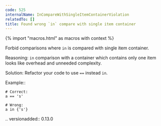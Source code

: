 ```yaml
---
code: 525
internalName: InCompareWithSingleItemContainerViolation
relatedTo: []
title: Found wrong `in` compare with single item container
---
```


{% import "macros.html" as macros with context %}

Forbid comparisons where `in` is compared with single item container.

Reasoning: `in` comparison with a container which contains only one item
looks like overhead and unneeded complexity.

Solution: Refactor your code to use `==` instead `in`.

Example::

    # Correct:
    a == 's'
    
    # Wrong:
    a in {'s'}

.. versionadded:: 0.13.0